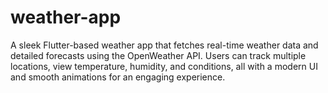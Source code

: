 # weather-app
A sleek Flutter-based weather app that fetches real-time weather data and detailed forecasts using the OpenWeather API. Users can track multiple locations, view temperature, humidity, and conditions, all with a modern UI and smooth animations for an engaging experience.
